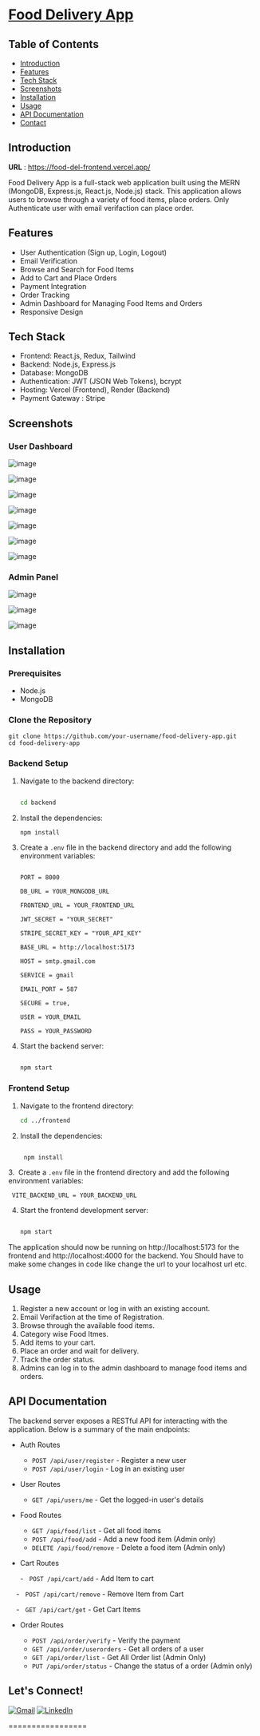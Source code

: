 [Food Delivery App](https://food-del-frontend.vercel.app/)
=================

Table of Contents
-----------------

-   [Introduction](#introduction)
-   [Features](#features)
-   [Tech Stack](#tech-stack)
-   [Screenshots](#screenshots)
-   [Installation](#installation)
-   [Usage](#usage)
-   [API Documentation](#api-documentation)
-   [Contact](#lets-connect)

Introduction
------------

**URL** : https://food-del-frontend.vercel.app/

Food Delivery App is a full-stack web application built using the MERN (MongoDB, Express.js, React.js, Node.js) stack. This application allows users to browse through a variety of food items, place orders. Only Authenticate user with email verifaction can place order.

Features
--------

-   User Authentication (Sign up, Login, Logout)
-   Email Verification
-   Browse and Search for Food Items
-   Add to Cart and Place Orders
-   Payment Integration
-   Order Tracking
-   Admin Dashboard for Managing Food Items and Orders
-   Responsive Design

Tech Stack
----------

-   Frontend: React.js, Redux, Tailwind
-   Backend: Node.js, Express.js
-   Database: MongoDB
-   Authentication: JWT (JSON Web Tokens), bcrypt
-   Hosting: Vercel (Frontend), Render (Backend)
-   Payment Gateway : Stripe

Screenshots
------------

### User Dashboard

![image](https://github.com/KrishnaVakte/food-delivery/assets/86585840/36e02535-3447-4906-9cbf-68e1f15818aa)

![image](https://github.com/KrishnaVakte/food-delivery/assets/86585840/46f1dceb-9e56-4172-8bca-f5cf81d95521)

![image](https://github.com/KrishnaVakte/food-delivery/assets/86585840/bffbc68c-792a-4f36-8dcf-a9fad93e4807)

![image](https://github.com/KrishnaVakte/food-delivery/assets/86585840/ad8e1ef5-f265-449e-8248-1834edcf0f7f)

![image](https://github.com/KrishnaVakte/food-delivery/assets/86585840/8c9ec4a6-b3a4-4dce-9cd9-4f8b8e9781d8)

![image](https://github.com/KrishnaVakte/food-delivery/assets/86585840/9da8776b-ab3e-4519-bd1b-2c1062fc9318)

![image](https://github.com/KrishnaVakte/food-delivery/assets/86585840/30ef5062-74b3-4132-9a76-5d339692aad9)


### Admin Panel

![image](https://github.com/KrishnaVakte/food-delivery/assets/86585840/8dda6ae1-00f8-4617-83cb-3b714b42d80f)

![image](https://github.com/KrishnaVakte/food-delivery/assets/86585840/d8b3818f-1224-4354-a073-c2744a586be2)

![image](https://github.com/KrishnaVakte/food-delivery/assets/86585840/cd4029fd-1458-46c2-a49a-53dc9d268690)



Installation
------------

### Prerequisites

-   Node.js
-   MongoDB

### Clone the Repository

    
    git clone https://github.com/your-username/food-delivery-app.git
    cd food-delivery-app

### Backend Setup

1.  Navigate to the backend directory:

    ```bash

    cd backend

2.  Install the dependencies:

    ```bash
    npm install

3.  Create a `.env` file in the backend directory and add the following environment variables:

    ```plaintext

    PORT = 8000

    DB_URL = YOUR_MONGODB_URL

    FRONTEND_URL = YOUR_FRONTEND_URL

    JWT_SECRET = "YOUR_SECRET"

    STRIPE_SECRET_KEY = "YOUR_API_KEY"

    BASE_URL = http://localhost:5173

    HOST = smtp.gmail.com

    SERVICE = gmail

    EMAIL_PORT = 587

    SECURE = true,

    USER = YOUR_EMAIL

    PASS = YOUR_PASSWORD

4.  Start the backend server:

    ```bash

    npm start

### Frontend Setup

1.  Navigate to the frontend directory:

    ```bash
    cd ../frontend

2.  Install the dependencies:

    ```bash

     npm install

3.  Create a `.env` file in the frontend directory and add the following environment variables:


     VITE_BACKEND_URL = YOUR_BACKEND_URL


4.  Start the frontend development server:

    ```bash

    npm start

The application should now be running on http://localhost:5173 for the frontend and http://localhost:4000 for the backend.
You Should have to make some changes in code like change the url to your localhost url etc. 

Usage
-----

1.  Register a new account or log in with an existing account.
2.  Email Verifaction at the time of Registration.
3.  Browse through the available food items.
4.  Category wise Food Itmes.
5.  Add items to your cart.
6.  Place an order and wait for delivery.
7.  Track the order status.
8.  Admins can log in to the admin dashboard to manage food items and orders.


API Documentation
-----------------

The backend server exposes a RESTful API for interacting with the application. Below is a summary of the main endpoints:

-   Auth Routes

    -   `POST /api/user/register` - Register a new user
    -   `POST /api/user/login` - Log in an existing user
-   User Routes

    -   `GET /api/users/me` - Get the logged-in user's details
-   Food Routes

    -   `GET /api/food/list` - Get all food items
    -   `POST /api/food/add` - Add a new food item (Admin only)
    -   `DELETE /api/food/remove` - Delete a food item (Admin only)
-   Cart Routes
    
    -   `POST /api/cart/add` - Add Item to cart

    -   `POST /api/cart/remove` - Remove Item from Cart

    -   `GET /api/cart/get` - Get Cart Items
-   Order Routes

    -   `POST /api/order/verify` - Verify the payment
    -   `GET /api/order/userorders` - Get all orders of a user
    -   `GET /api/order/list` - Get All Order list (Admin Only)
    -   `PUT /api/order/status` - Change the status of a order (Admin only)




## Let's Connect!

[![Gmail](https://img.shields.io/badge/Gmail-D14836?style=for-the-badge&logo=gmail&logoColor=white)](mailto:krishnavakte25@gmail.com)
[![LinkedIn](https://img.shields.io/badge/LinkedIn-0077B5?style=for-the-badge&logo=linkedin&logoColor=white)](https://www.linkedin.com/in/krishnavakte/)

=================

